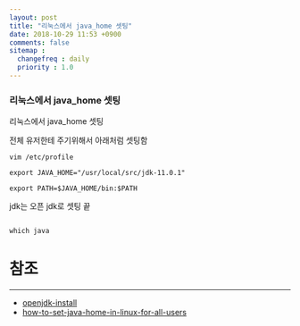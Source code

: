 ```yaml
---
layout: post
title: "리눅스에서 java_home 셋팅"
date: 2018-10-29 11:53 +0900
comments: false
sitemap :
  changefreq : daily
  priority : 1.0
---
```


### 리눅스에서 java_home 셋팅


리눅스에서 java_home 셋팅

전체 유저한테 주기위해서 아래처럼 셋팅함

```
vim /etc/profile

export JAVA_HOME="/usr/local/src/jdk-11.0.1"

export PATH=$JAVA_HOME/bin:$PATH

```

jdk는 오픈 jdk로 셋팅 끝

```

which java

```

# 참조 
-----
* [openjdk-install](https://openjdk.java.net/install/)
* [how-to-set-java-home-in-linux-for-all-users](https://stackoverflow.com/questions/24641536/how-to-set-java-home-in-linux-for-all-users)